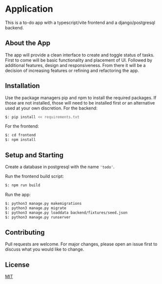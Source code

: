 # Application

This is a to-do app with a typescript/vite frontend and a django/postgresql backend. 

## About the App
The app will provide a clean interface to create and toggle status of tasks. First to come will be basic functionality and placement of UI. Followed by additional features, design and responsiveness. From there it will be a decision of increasing features or refining and refactoring the app. 

## Installation

Use the package managers pip and npm to install the required packages. If those are not installed, those will need to be installed first or an alternative used at your own discretion.
For the backend:
```bash
$: pip install << requirements.txt
```
For the frontend:
```bash
$: cd frontend
$: npm install
```

## Setup and Starting

Create a database in postgresql with the name `'todo'`.

Run the frontend build script:
```bash
$: npm run build
```

Run the app:
```bash
$: python3 manage.py makemigrations
$: python3 manage.py migrate
$: python3 manage.py loaddata backend/fixtures/seed.json
$: python3 manage.py runserver
```

## Contributing

Pull requests are welcome. For major changes, please open an issue first 
to discuss what you would like to change.

## License

[MIT](https://choosealicense.com/licenses/mit/)
